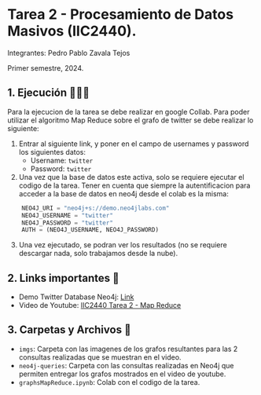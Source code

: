 
# Tarea 2 - Procesamiento de Datos Masivos (IIC2440).
Integrantes: Pedro Pablo Zavala Tejos

Primer semestre, 2024. 

## 1. Ejecución 👨🏻‍💻
Para la ejecucion de la tarea se debe realizar en google Collab. Para poder utilizar el algoritmo Map Reduce sobre el grafo de twitter se debe realizar lo siguiente:
1.  Entrar al siguiente link, y poner en el campo de usernames y password los siguientes datos:
    * Username: `twitter`
    * Password: `twitter`
2. Una vez que la base de datos este activa, solo se requiere ejecutar el codigo de la tarea. Tener en cuenta que siempre la autentificacion para acceder a la base de datos en neo4j desde el colab es la misma: 
```python
    NEO4J_URI = "neo4j+s://demo.neo4jlabs.com"
    NEO4J_USERNAME = "twitter"
    NEO4J_PASSWORD = "twitter"
    AUTH = (NEO4J_USERNAME, NEO4J_PASSWORD)
```
3. Una vez ejecutado, se podran ver los resultados (no se requiere descargar nada, solo trabajamos desde la nube).

## 2. Links importantes 🔗
* Demo Twitter Database Neo4j: [Link](https://demo.neo4jlabs.com:7473/browser/?dbms=neo4j://twitter@demo.neo4jlabs.com&db=twitter)
* Video de Youtube: [IIC2440 Tarea 2 - Map Reduce](https://youtu.be/TZD3ITaT__U)
## 3. Carpetas y Archivos 📂
* `imgs`: Carpeta con las imagenes de los grafos resultantes para las 2 consultas realizadas que se muestran en el video.
* `neo4j-queries`: Carpeta con las consultas realizadas en Neo4j que permiten entregar los grafos mostrados en el video de youtube. 
* `graphsMapReduce.ipynb`: Colab con el codigo de la tarea. 

